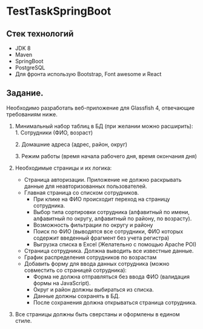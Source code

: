 # TestTaskSpringBoot
## Стек технологий

+	JDK 8
+	Maven
+	SpringBoot
+	PostgreSQL 
+	Для фронта использую Bootstrap, Font awesome и React
## Задание.

Необходимо разработать веб-приложение для Glassfish 4, отвечающие требованиям ниже.

1. Минимальный набор таблиц в БД (при желании можно расширить):      
    1\. Сотрудники (ФИО, возраст) 
    
    2\. Домашние адреса (адрес, район, округ)
    
    3\. Режим работы (время начала рабочего дня, время окончания дня)
2. Необходимые страницы и их логика:
    +	Страница авторизации. Приложение не должно раскрывать данные для неавторизованных пользователей.
    +	Главная страница со списком сотрудников. 
        *	При клике на ФИО происходит переход на страницу сотрудника. 
        *	Выбор типа сортировки сотрудника (алфавитный по имени, алфавитный по округу, алфавитный по району, по возрасту).
        *	Возможность фильтрации по округу и району
        *	Поиск по ФИО (выводятся все сотрудники, ФИО которых содержит введенный фрагмент без учета регистра)
        * Выгрузка списка в Excel (Желательно с помощью Apache POI)
    +	Страница сотрудника. Должна выводить все известные данные.
    +	 График распределения сотрудников по возрастам
    +	Добавить форму для ввода данных сотрудника (можно совместить со страницей сотрудника):
        *	Форма не должна отправляться без ввода ФИО (валидация формы на JavaScript).
        *	Округ и район должны выбираться из списка.
        *	Данные должны сохранять в БД.
        *	После сохранения должна открываться страница сотрудника.

3. Все страницы должны быть сверстаны и оформлены в едином стиле.

